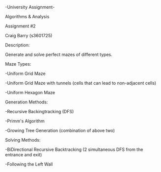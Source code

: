 -University Assignment-

Algorithms & Analysis

Assignment #2

Craig Barry (s3601725)


Description:

Generate and solve perfect mazes of different types.


Maze Types:

-Uniform Grid Maze

-Uniform Grid Maze with tunnels (cells that can lead to non-adjacent cells)

-Uniform Hexagon Maze


Generation Methods:

-Recursive Backingtracking (DFS)

-Primm's Algorithm

-Growing Tree Generation (combination of above two)


Solving Methods:

-BiDirectional Recursive Backtracking (2 simultaneous DFS from the entrance and exit)

-Following the Left Wall

